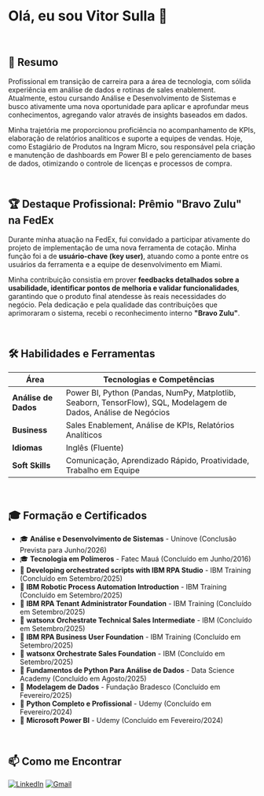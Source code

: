 # Olá, eu sou Vitor Sulla 👋

<br>

## 📌 Resumo

Profissional em transição de carreira para a área de tecnologia, com sólida experiência em análise de dados e rotinas de sales enablement. Atualmente, estou cursando Análise e Desenvolvimento de Sistemas e busco ativamente uma nova oportunidade para aplicar e aprofundar meus conhecimentos, agregando valor através de insights baseados em dados.

Minha trajetória me proporcionou proficiência no acompanhamento de KPIs, elaboração de relatórios analíticos e suporte a equipes de vendas. Hoje, como Estagiário de Produtos na Ingram Micro, sou responsável pela criação e manutenção de dashboards em Power BI e pelo gerenciamento de bases de dados, otimizando o controle de licenças e processos de compra.

<br>

## 🏆 Destaque Profissional: Prêmio "Bravo Zulu" na FedEx

Durante minha atuação na FedEx, fui convidado a participar ativamente do projeto de implementação de uma nova ferramenta de cotação. Minha função foi a de **usuário-chave (key user)**, atuando como a ponte entre os usuários da ferramenta e a equipe de desenvolvimento em Miami.

Minha contribuição consistia em prover **feedbacks detalhados sobre a usabilidade, identificar pontos de melhoria e validar funcionalidades**, garantindo que o produto final atendesse às reais necessidades do negócio. Pela dedicação e pela qualidade das contribuições que aprimoraram o sistema, recebi o reconhecimento interno **"Bravo Zulu"**.

<br>

## 🛠️ Habilidades e Ferramentas

| Área | Tecnologias e Competências |
| --- | --- |
| **Análise de Dados** | Power BI, Python (Pandas, NumPy, Matplotlib, Seaborn, TensorFlow), SQL, Modelagem de Dados, Análise de Negócios |
| **Business** | Sales Enablement, Análise de KPIs, Relatórios Analíticos |
| **Idiomas** | Inglês (Fluente) |
| **Soft Skills** | Comunicação, Aprendizado Rápido, Proatividade, Trabalho em Equipe |

<br>

## 🎓 Formação e Certificados

* 🎓 **Análise e Desenvolvimento de Sistemas** - Uninove (Conclusão Prevista para Junho/2026)
* 🎓 **Tecnologia em Polímeros** - Fatec Mauá (Concluído em Junho/2016)
* 📜 **Developing orchestrated scripts with IBM RPA Studio** - IBM Training (Concluído em Setembro/2025)
* 📜 **IBM Robotic Process Automation Introduction** - IBM Training (Concluído em Setembro/2025)
* 📜 **IBM RPA Tenant Administrator Foundation** - IBM Training (Concluído em Setembro/2025)
* 📜 **watsonx Orchestrate Technical Sales Intermediate** - IBM (Concluído em Setembro/2025)
* 📜 **IBM RPA Business User Foundation** - IBM Training (Concluído em Setembro/2025)
* 📜 **watsonx Orchestrate Sales Foundation** - IBM (Concluído em Setembro/2025)
* 📜 **Fundamentos de Python Para Análise de Dados** - Data Science Academy (Concluído em Agosto/2025)
* 📜 **Modelagem de Dados** - Fundação Bradesco (Concluído em Fevereiro/2025)
* 📜 **Python Completo e Profissional** - Udemy (Concluído em Fevereiro/2024)
* 📜 **Microsoft Power BI** - Udemy (Concluído em Fevereiro/2024)

<br>

## 📫 Como me Encontrar

[![LinkedIn](https://img.shields.io/badge/LinkedIn-0077B5?style=for-the-badge&logo=linkedin&logoColor=white)](https://www.linkedin.com/in/vitor-sulla/)
[![Gmail](https://img.shields.io/badge/Gmail-D14836?style=for-the-badge&logo=gmail&logoColor=white)](mailto:vitorsulla@gmail.com)
